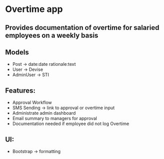 # Overtime app

## Provides documentation  of overtime for salaried employees on a weekly basis

## Models
- Post -> date:date rationale:text
- User -> Devise
- AdminUser -> STI

## Features:
- Approval Workflow
- SMS Sending -> link to approval or overtime input
- Administrate admin dashboard
- Email summary to managers for approval
- Documentation needed if employee did not log Overtime

## UI:
- Bootstrap -> formatting
